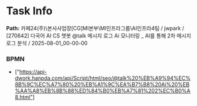 # Task Info

**Path:** 카페24(주)\본사사업장\[CG]MI본부\MI인프라그룹\AI인프라4팀 / jwpark / [270642] 다국어 AI CS 챗봇 @talk 메시지 로그 Ai 모니터링 _ AI를 통해 2차 메시지 로그 분석 / 2025-08-01_00-00-00

### BPMN
- ["https://api-dwork.hanpda.com/api/Script/html/seo/@talk%20%EB%A9%94%EC%8B%9C%EC%A7%80%20%EB%A1%9C%EA%B7%B8%20Ai%20%EB%AA%A8%EB%8B%88%ED%84%B0%EB%A7%81%202%EC%B0%A8.html"]

